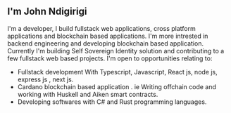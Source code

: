 ## I'm John Ndigirigi
I'm a developer, I build fullstack web applications, cross platform applications and blockchain based applications. I'm more intrested in backend engineering and developing blockchain based application. Currently I'm building Self Sovereign Identity solution and contributing to a few fullstack web based projects.
I'm open to opportunities relating to:
- Fullstack development With Typescript, Javascript, React js, node js, express js , next js.
- Cardano blockchain based application . ie Writing offchain code and working with Huskell and Aiken smart contracts.
- Developing softwares with C# and Rust programming languages.

